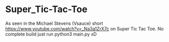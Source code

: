 # Super_Tic-Tac-Toe

As seen in the Michael Stevens (Vsauce) short https://www.youtube.com/watch?v=_Na3a1ZrX7c on Super Tic Tac Toe.
No complete build just run python3 main.py xD
